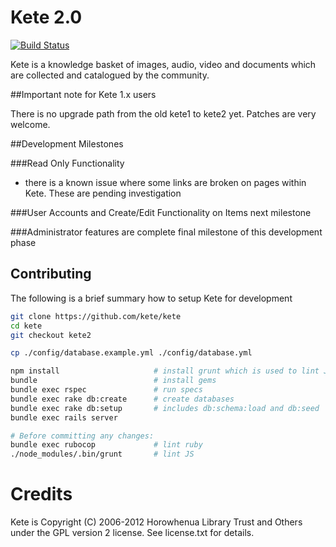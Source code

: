 # Kete 2.0

[![Build Status](https://travis-ci.org/kete/kete.svg?branch=kete2)](https://travis-ci.org/kete/kete)

Kete is a knowledge basket of images, audio, video and documents which are collected and catalogued by the community.

##Important note for Kete 1.x users

There is no upgrade path from the old kete1 to kete2 yet. Patches are very welcome.

##Development Milestones

###Read Only Functionality
- there is a known issue where some links are broken on pages within Kete. These are pending investigation

###User Accounts and Create/Edit Functionality on Items
next milestone

###Administrator features are complete
final milestone of this development phase


## Contributing

The following is a brief summary how to setup Kete for development

```sh
git clone https://github.com/kete/kete
cd kete
git checkout kete2

cp ./config/database.example.yml ./config/database.yml

npm install                     # install grunt which is used to lint JS
bundle                          # install gems
bundle exec rspec               # run specs
bundle exec rake db:create      # create databases
bundle exec rake db:setup       # includes db:schema:load and db:seed
bundle exec rails server

# Before committing any changes:
bundle exec rubocop             # lint ruby
./node_modules/.bin/grunt       # lint JS
```

# Credits

Kete is Copyright (C) 2006-2012 Horowhenua Library Trust and Others under the GPL version 2 license.  See license.txt for details.
